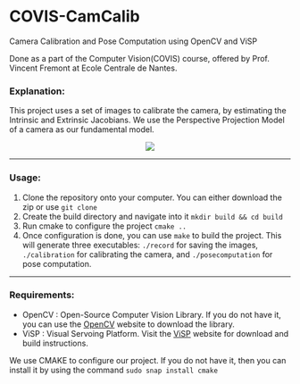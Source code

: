 # COVIS-CamCalib
Camera Calibration and Pose Computation using OpenCV and ViSP

Done as a part of the Computer Vision(COVIS) course, offered by Prof. Vincent Fremont at Ecole Centrale de Nantes.

### Explanation:
This project uses a set of images to calibrate the camera, by estimating the Intrinsic and Extrinsic Jacobians. We use the Perspective Projection Model of a camera as our fundamental model.

<p align="center">
  <img src="https://github.com/MasterERTS/covis-camcalib/blob/master/images/gif-1.gif" />
</p>

---

### Usage:
  1. Clone the repository onto your computer. You can either download the zip or use `git clone`
  1. Create the build directory and navigate into it `mkdir build && cd build`
  1. Run cmake to configure the project `cmake ..`
  1. Once configuration is done, you can use `make` to build the project. This will generate three executables: `./record` for saving the images, `./calibration` for calibrating the camera, and `./posecomputation` for pose computation.
---

### Requirements:

  * OpenCV : Open-Source Computer Vision Library. If you do not have it, you can use the [OpenCV](www.opencv.org) website to download the library.
  * ViSP : Visual Servoing Platform. Visit the [ViSP](https://visp.inria.fr/) website for download and build instructions.

  We use CMAKE to configure our project. If you do not have it, then you can install it by using the command `sudo snap install cmake`
